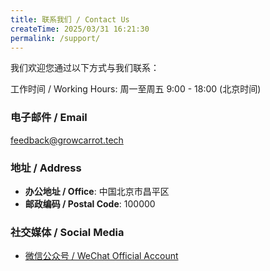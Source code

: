 ```yaml
---
title: 联系我们 / Contact Us
createTime: 2025/03/31 16:21:30
permalink: /support/
---
```


我们欢迎您通过以下方式与我们联系：

工作时间 / Working Hours: 周一至周五 9:00 - 18:00 (北京时间)

### 电子邮件 / Email

feedback@growcarrot.tech

### 地址 / Address

- **办公地址 / Office**: 中国北京市昌平区
- **邮政编码 / Postal Code**: 100000

### 社交媒体 / Social Media

- [微信公众号 / WeChat Official Account](#)
